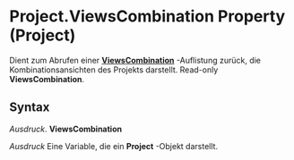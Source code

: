 
# Project.ViewsCombination Property (Project)

Dient zum Abrufen einer  **[ViewsCombination](34e4559a-5eb4-02be-8ad6-bdd3839d91db.md)** -Auflistung zurück, die Kombinationsansichten des Projekts darstellt. Read-only **ViewsCombination**.


## Syntax

 _Ausdruck_. **ViewsCombination**

 _Ausdruck_ Eine Variable, die ein **Project** -Objekt darstellt.

